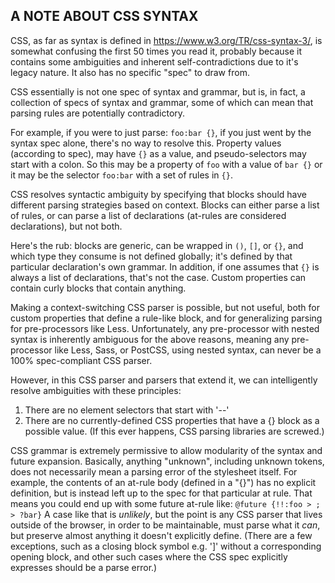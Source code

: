 ## A NOTE ABOUT CSS SYNTAX

CSS, as far as syntax is defined in https://www.w3.org/TR/css-syntax-3/,
is somewhat confusing the first 50 times you read it, probably because
it contains some ambiguities and inherent self-contradictions due to
it's legacy nature. It also has no specific "spec" to draw from.

CSS essentially is not one spec of syntax and grammar, but is, in fact,
a collection of specs of syntax and grammar, some of which can mean that
parsing rules are potentially contradictory.

For example, if you were to just parse: `foo:bar {}`, if you just went by
the syntax spec alone, there's no way to resolve this. Property values
(according to spec), may have `{}` as a value, and pseudo-selectors may start
with a colon. So this may be a property of `foo` with a value of `bar {}`
or it may be the selector `foo:bar` with a set of rules in `{}`.

CSS resolves syntactic ambiguity by specifying that blocks should have different
parsing strategies based on context. Blocks can either parse a list of rules,
or can parse a list of declarations (at-rules are considered declarations),
but not both.

Here's the rub: blocks are generic, can be wrapped in `()`, `[]`, or `{}`,
and which type they consume is not defined globally; it's defined by that
particular declaration's own grammar. In addition, if one assumes that `{}`
is always a list of declarations, that's not the case. Custom properties
can contain curly blocks that contain anything.

Making a context-switching CSS parser is possible, but not useful, both for
custom properties that define a rule-like block, and for generalizing
parsing for pre-processors like Less. Unfortunately, any pre-processor with
nested syntax is inherently ambiguous for the above reasons, meaning any
pre-processor like Less, Sass, or PostCSS, using nested syntax, can never be
a 100% spec-compliant CSS parser.

However, in this CSS parser and parsers that extend it, we can intelligently
resolve ambiguities with these principles:

1. There are no element selectors that start with '--'
2. There are no currently-defined CSS properties that have a {} block as a
   possible value. (If this ever happens, CSS parsing libraries are screwed.)

CSS grammar is extremely permissive to allow modularity of the syntax and
future expansion. Basically, anything "unknown", including unknown tokens,
does not necessarily mean a parsing error of the stylesheet itself. For
example, the contents of an at-rule body (defined in a "{}") has no explicit
definition, but is instead left up to the spec for that particular at rule.
That means you could end up with some future at-rule like:
`@future {!!:foo > ; > ?bar}`
A case like that is _unlikely_, but the point is any CSS parser that lives
outside of the browser, in order to be maintainable, must parse what it
_can_, but preserve almost anything it doesn't explicitly define. (There are
a few exceptions, such as a closing block symbol e.g. ']' without a corresponding
opening block, and other such cases where the CSS spec explicitly expresses
should be a parse error.)
